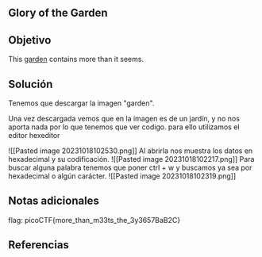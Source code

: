 ## Glory of the Garden
## Objetivo
This [garden](https://jupiter.challenges.picoctf.org/static/43c4743b3946f427e883f6b286f47467/garden.jpg) contains more than it seems.
## Solución 
Tenemos que descargar la imagen "garden".

Una vez descargada vemos que en la imagen es de un jardín, y no nos aporta nada por lo que tenemos que ver codigo. para ello utilizamos el editor hexeditor

![[Pasted image 20231018102530.png]]
Al abrirla nos muestra los datos en hexadecimal y su codificación.
![[Pasted image 20231018102217.png]]
Para buscar alguna palabra tenemos que poner ctrl + w y buscamos ya sea por hexadecimal o algún carácter.
![[Pasted image 20231018102319.png]]
## Notas adicionales
flag: picoCTF{more_than_m33ts_the_3y3657BaB2C}
## Referencias